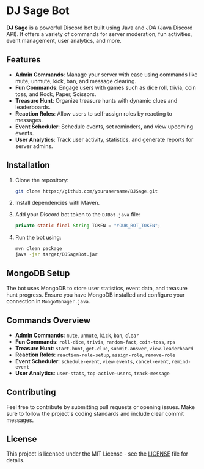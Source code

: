 # DJ Sage Bot

**DJ Sage** is a powerful Discord bot built using Java and JDA (Java Discord API). It offers a variety of commands for server moderation, fun activities, event management, user analytics, and more.

## Features

- **Admin Commands**: Manage your server with ease using commands like mute, unmute, kick, ban, and message clearing.
- **Fun Commands**: Engage users with games such as dice roll, trivia, coin toss, and Rock, Paper, Scissors.
- **Treasure Hunt**: Organize treasure hunts with dynamic clues and leaderboards.
- **Reaction Roles**: Allow users to self-assign roles by reacting to messages.
- **Event Scheduler**: Schedule events, set reminders, and view upcoming events.
- **User Analytics**: Track user activity, statistics, and generate reports for server admins.

## Installation

1. Clone the repository:
    ```bash
    git clone https://github.com/yourusername/DJSage.git
    ```

2. Install dependencies with Maven.

3. Add your Discord bot token to the `DJBot.java` file:
    ```java
    private static final String TOKEN = "YOUR_BOT_TOKEN";
    ```

4. Run the bot using:
    ```bash
    mvn clean package
    java -jar target/DJSageBot.jar
    ```

## MongoDB Setup

The bot uses MongoDB to store user statistics, event data, and treasure hunt progress. Ensure you have MongoDB installed and configure your connection in `MongoManager.java`.

## Commands Overview

- **Admin Commands**: `mute`, `unmute`, `kick`, `ban`, `clear`
- **Fun Commands**: `roll-dice`, `trivia`, `random-fact`, `coin-toss`, `rps`
- **Treasure Hunt**: `start-hunt`, `get-clue`, `submit-answer`, `view-leaderboard`
- **Reaction Roles**: `reaction-role-setup`, `assign-role`, `remove-role`
- **Event Scheduler**: `schedule-event`, `view-events`, `cancel-event`, `remind-event`
- **User Analytics**: `user-stats`, `top-active-users`, `track-message`

## Contributing

Feel free to contribute by submitting pull requests or opening issues. Make sure to follow the project's coding standards and include clear commit messages.

## License

This project is licensed under the MIT License - see the [LICENSE](LICENSE) file for details.

